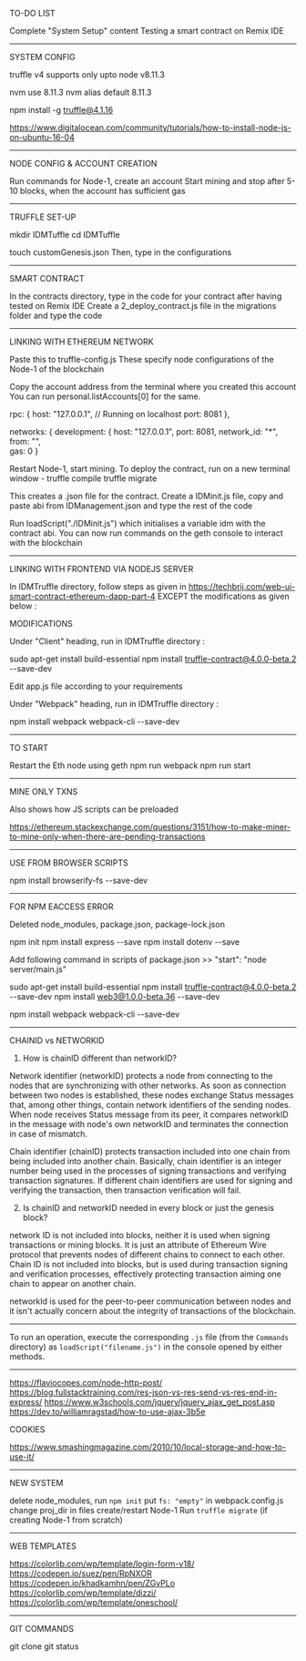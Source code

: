 TO-DO LIST

Complete "System Setup" content
Testing a smart contract on Remix IDE

************************************************************************************************************
SYSTEM CONFIG

truffle v4 supports only upto node v8.11.3 

nvm use 8.11.3
nvm alias default 8.11.3

npm install -g truffle@4.1.16

https://www.digitalocean.com/community/tutorials/how-to-install-node-js-on-ubuntu-16-04

************************************************************************************************************
NODE CONFIG & ACCOUNT CREATION

Run commands for Node-1, create an account
Start mining and stop after 5-10 blocks, when the account has sufficient gas

************************************************************************************************************
TRUFFLE SET-UP

mkdir IDMTuffle
cd IDMTuffle

touch customGenesis.json
Then, type in the configurations

************************************************************************************************************
SMART CONTRACT

In the contracts directory, type in the code for your contract after having tested on Remix IDE
Create a 2_deploy_contract.js file in the migrations folder and type the code

************************************************************************************************************
LINKING WITH ETHEREUM NETWORK

Paste this to truffle-config.js
These specify node configurations of the Node-1 of the blockchain

Copy the account address from the terminal where you created this account
You can run personal.listAccounts[0] for the same.

rpc: {
	host: "127.0.0.1",	// Running on localhost
	port: 8081
},

networks: {
    development: {
		host: "127.0.0.1",
		port: 8081,
		network_id: "*",
		from: "",	
		gas: 0
}

Restart Node-1, start mining. To deploy the contract, run on a new terminal window -
truffle compile
truffle migrate

This creates a .json file for the contract. Create a IDMinit.js file, copy and paste abi from IDManagement.json and type the rest of the code

Run loadScript("./IDMinit.js") which initialises a variable idm with the contract abi.
You can now run commands on the geth console to interact with the blockchain

************************************************************************************************************
LINKING WITH FRONTEND VIA NODEJS SERVER

In IDMTruffle directory, follow steps as given in https://techbrij.com/web-ui-smart-contract-ethereum-dapp-part-4 EXCEPT the modifications as given below :

MODIFICATIONS

Under "Client" heading, run in IDMTruffle directory :

sudo apt-get install build-essential
npm install truffle-contract@4.0.0-beta.2 --save-dev

Edit app.js file according to your requirements


Under "Webpack" heading, run in IDMTruffle directory :

npm install webpack webpack-cli --save-dev

************************************************************************************************************
TO START

Restart the Eth node using geth
npm run webpack	
npm run start

************************************************************************************************************
MINE ONLY TXNS

Also shows how JS scripts can be preloaded

https://ethereum.stackexchange.com/questions/3151/how-to-make-miner-to-mine-only-when-there-are-pending-transactions

************************************************************************************************************
USE FROM BROWSER SCRIPTS

npm install browserify-fs --save-dev

************************************************************************************************************
FOR NPM EACCESS ERROR

Deleted node_modules, package.json, package-lock.json

npm init
npm install express --save
npm install dotenv --save

Add following command in scripts of package.json >> "start": "node server/main.js"

<!-- npm install -g truffle@4.1.16 -->

sudo apt-get install build-essential
npm install truffle-contract@4.0.0-beta.2 --save-dev
npm install web3@1.0.0-beta.36 --save-dev

npm install webpack webpack-cli --save-dev

************************************************************************************************************
CHAINID vs NETWORKID

1. How is chainID different than networkID?

Network identifier (networkID) protects a node from connecting to the nodes that are synchronizing with other networks. As soon as connection between two nodes is established, these nodes exchange Status messages that, among other things, contain network identifiers of the sending nodes. When node receives Status message from its peer, it compares networkID in the message with node's own networkID and terminates the connection in case of mismatch.

Chain identifier (chainID) protects transaction included into one chain from being included into another chain. Basically, chain identifier is an integer number being used in the processes of signing transactions and verifying transaction signatures. If different chain identifiers are used for signing and verifying the transaction, then transaction verification will fail.

2. Is chainID and networkID needed in every block or just the genesis block?

network ID is not included into blocks, neither it is used when signing transactions or mining blocks. It is just an attribute of Ethereum Wire protocol that prevents nodes of different chains to connect to each other. Chain ID is not included into blocks, but is used during transaction signing and verification processes, effectively protecting transaction aiming one chain to appear on another chain.

networkId is used for the peer-to-peer communication between nodes and it isn't actually concern about the integrity of transactions of the blockchain.

************************************************************************************************************

To run an operation, execute the corresponding `.js` file (from the `Commands` directory) as `loadScript("filename.js")` in the console opened by either methods.

************************************************************************************************************

https://flaviocopes.com/node-http-post/
https://blog.fullstacktraining.com/res-json-vs-res-send-vs-res-end-in-express/
https://www.w3schools.com/jquery/jquery_ajax_get_post.asp
https://dev.to/williamragstad/how-to-use-ajax-3b5e


COOKIES

https://www.smashingmagazine.com/2010/10/local-storage-and-how-to-use-it/


************************************************************************************************************
NEW SYSTEM

delete node_modules, run `npm init`
put `fs: "empty"` in webpack.config.js
change proj_dir in files
create/restart Node-1
Run `truffle migrate` (if creating Node-1 from scratch)

************************************************************************************************************
WEB TEMPLATES

https://colorlib.com/wp/template/login-form-v18/
https://codepen.io/suez/pen/RpNXOR
https://codepen.io/khadkamhn/pen/ZGvPLo
https://colorlib.com/wp/template/dizzi/
https://colorlib.com/wp/template/oneschool/

************************************************************************************************************
GIT COMMANDS

git clone
git status